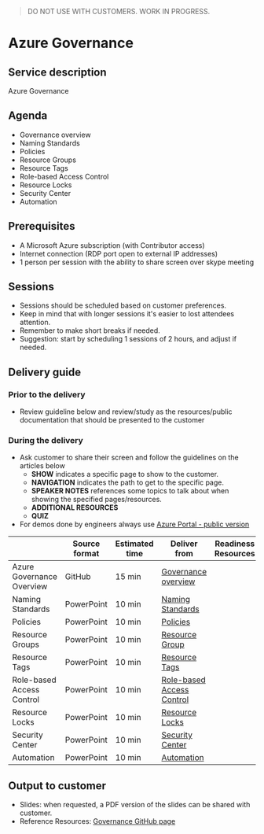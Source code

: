 > DO NOT USE WITH CUSTOMERS. WORK IN PROGRESS.

# Azure Governance

## Service description
Azure Governance


## Agenda
* Governance overview
* Naming Standards
* Policies 
* Resource Groups
* Resource Tags
* Role-based Access Control 
* Resource Locks
* Security Center
* Automation


## Prerequisites
* A Microsoft Azure subscription (with Contributor access)
* Internet connection (RDP port open to external IP addresses)
* 1 person per session with the ability to share screen over skype meeting


## Sessions

* Sessions should be scheduled based on customer preferences.
* Keep in mind that with longer sessions it's easier to lost attendees attention.
* Remember to make short breaks if needed.
* Suggestion: start by scheduling 1 sessions of 2 hours, and adjust if needed.



## Delivery guide

### Prior to the delivery

* Review guideline below and review/study as the resources/public documentation that should be presented to the customer

### During the delivery

* Ask customer to share their screen and follow the guidelines on the articles below
    * **SHOW** indicates a specific page to show to the customer.
    * **NAVIGATION** indicates the path to get to the specific page.
    * **SPEAKER NOTES** references some topics to talk about when showing the specified pages/resources. 
    * **ADDITIONAL RESOURCES**
    * **QUIZ**
* For demos done by engineers always use [Azure Portal - public version](https://portal.azure.com/?feature.customportal=false)


|                               | Source format     | Estimated time| Deliver from  | Readiness Resources |
| -------------                 | -------------     | ------------- | ------------- | ------------- |
| Azure Governance Overview     | GitHub            | 15 min        | [Governance overview](governanceoverview.md) | | 
| Naming Standards              | PowerPoint        | 10 min        | [Naming Standards](namingstandards.md) | | 
| Policies                      | PowerPoint        | 10 min        | [Policies](policies.md) | | 
| Resource Groups               | PowerPoint        | 10 min        | [Resource Group](resourcegroups.md) | | 
| Resource Tags                 | PowerPoint        | 10 min        | [Resource Tags](resourcetags.md) | | 
| Role-based Access Control     | PowerPoint        | 10 min        | [Role-based Access Control](rbac.md)  | | 
| Resource Locks                | PowerPoint        | 10 min        | [Resource Locks](resourcelocks.md) |
| Security Center               | PowerPoint        | 10 min        | [Security Center](securitycenter.md) | | 
| Automation                    | PowerPoint        | 10 min        | [Automation](automation.md) | | 



## Output to customer

* Slides: when requested, a PDF version of the slides can be shared with customer.
* Reference Resources: [Governance GitHub page](https://github.com/Azure/fta-azurefundamentals/tree/master/governance)
